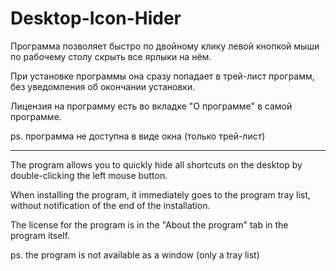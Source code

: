# Desktop-Icon-Hider
Программа позволяет быстро по двойному клику левой кнопкой мыши по рабочему столу скрыть все ярлыки на нём.

При установке программы она сразу попадает в трей-лист программ, без уведомления об окончании установки.

Лицензия на программу есть во вкладке "О программе" в самой программе.

ps. программа не доступна в виде окна (только трей-лист)

-----

The program allows you to quickly hide all shortcuts on the desktop by double-clicking the left mouse button.

When installing the program, it immediately goes to the program tray list, without notification of the end of the installation.

The license for the program is in the "About the program" tab in the program itself.

ps. the program is not available as a window (only a tray list)
